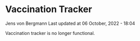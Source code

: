Vaccination Tracker
================
Jens von Bergmann
Last updated at 06 October, 2022 - 18:04

Vaccination tracker is no longer functional.
